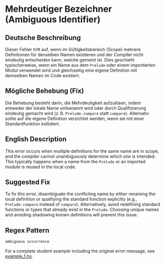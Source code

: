 # Mehrdeutiger Bezeichner (Ambiguous Identifier)

## Deutsche Beschreibung
Dieser Fehler tritt auf, wenn im Gültigkeitsbereich (Scope) mehrere Definitionen für denselben Namen existieren und der Compiler nicht eindeutig entscheiden kann, welche gemeint ist. Dies geschieht typischerweise, wenn ein Name aus dem `Prelude` oder einem importierten Modul verwendet wird und gleichzeitig eine eigene Definition mit demselben Namen im Code existiert.

## Mögliche Behebung (Fix)
Die Behebung besteht darin, die Mehrdeutigkeit aufzulösen, indem entweder der lokale Name umbenannt wird oder durch Qualifizierung eindeutig gemacht wird (z. B. `Prelude.compare` statt `compare`). Alternativ sollte auf die eigene Definition verzichtet werden, wenn sie mit einer Standardfunktion kollidiert.

## English Description
This error occurs when multiple definitions for the same name are in scope, and the compiler cannot unambiguously determine which one is intended. This typically happens when a name from the `Prelude` or an imported module is reused in the local code. 

## Suggested Fix
To fix this error, disambiguate the conflicting name by either renaming the local definition or qualifying the standard function explicitly (e.g., `Prelude.compare` instead of `compare`). Alternatively, avoid redefining standard functions or types that already exist in the `Prelude`. Choosing unique names and avoiding shadowing known definitions will prevent this issue.


## Regex Pattern
```python
ambiguous occurrence
```

For a complete student example including the original error message, see [example_1.hs](./example_1.hs).
